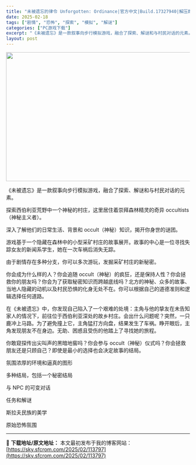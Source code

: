 ```yaml
---
title: "未被遗忘的律令 Unforgotten: Ordinance|官方中文|Build.17327940|解压即撸|"
date: 2025-02-18
tags: ["剧情", "恐怖", "探索", "模拟", "解谜"]
categories: ["PC游戏下载"]
excerpt: "《未被遗忘》是一款叙事向步行模拟游戏，融合了探索、解谜和与村民对话的元素。 探索西伯利亚荒野中一个神秘的村庄，这里居住着崇拜森林精灵的奇异 occultists（神秘主义者）。 深入了解他们的日常生活、背景和 occult（神秘）知识，揭开你身世的谜团。 游戏基于一个隐藏在森林中的小型采矿村庄的故事&hellip;"
layout: post
---
```


<img class="aligncenter size-full wp-image-113789" src="https://sky.sfcrom.com/wp-content/uploads/2025/02/2025021807535669.webp" alt="" width="616" height="353" />

《未被遗忘》是一款叙事向步行模拟游戏，融合了探索、解谜和与村民对话的元素。

探索西伯利亚荒野中一个神秘的村庄，这里居住着崇拜森林精灵的奇异 occultists（神秘主义者）。

深入了解他们的日常生活、背景和 occult（神秘）知识，揭开你身世的谜团。

游戏基于一个隐藏在森林中的小型采矿村庄的故事展开。故事的中心是一位寻找失踪女友的新闻系学生，她在一次车祸后消失无踪。

由于剧情存在多种分支，你可以多次游玩，发掘采矿村庄的新秘密。

你会成为什么样的人？你会追随 occult（神秘）的疯狂，还是保持人性？你会拯救你的朋友吗？你会为了获取秘密知识而跨越底线吗？北方的神秘、众多的故事、当地人隐藏的动机以及村民恐惧的化身无处不在。你可以根据自己的道德准则和逻辑选择任何道路。

在《未被遗忘》中，你发现自己陷入了一个艰难的处境：主角与他的挚友在未告知家人的情况下，前往位于西伯利亚深处的故乡村庄。会出什么问题呢？突然，一只鹿冲上马路。为了避免撞上它，主角猛打方向盘，结果发生了车祸。睁开眼后，主角发现朋友不在身边。无助、困惑且受伤的他踏上了寻找她的旅程。

你敢窥探传出尖叫声的黑暗地窖吗？你会参与 occult（神秘）仪式吗？你会拯救朋友还是只顾自己？即使是最小的选择也会决定故事的结局。

氛围浓厚的环境和逼真的图形

多种结局，包括一个秘密结局

与 NPC 的可变对话

任务和解谜

斯拉夫民族的美学

原始恐怖氛围

---
📖 **下载地址/原文地址：** 本文最初发布于我的博客网站：[https://sky.sfcrom.com/2025/02/113797](https://sky.sfcrom.com/2025/02/113797)
